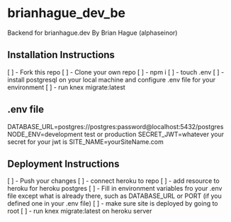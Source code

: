 # brianhague_dev_be
Backend for brianhague.dev
By Brian Hague (alphaseinor)

## Installation Instructions
[ ] - Fork this repo
[ ] - Clone your own repo
[ ] - npm i
[ ] - touch .env
[ ] - install postgresql on your local machine and configure .env file for your environment
[ ] - run knex migrate:latest

## .env file
DATABASE_URL=postgres://postgres:password@localhost:5432/postgres
NODE_ENV=development test or production
SECRET_JWT=whatever your secret for your jwt is
SITE_NAME=yourSiteName.com

## Deployment Instructions
[ ] - Push your changes
[ ] - connect heroku to repo
[ ] - add resource to heroku for heroku postgres
[ ] - Fill in environment variables fro your .env file except what is already there, such as DATABASE_URL or PORT (if you defined one in your .env file)
[ ] - make sure site is deployed by going to root
[ ] - run knex migrate:latest on heroku server


